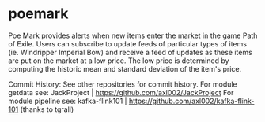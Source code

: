 # poemark

Poe Mark provides alerts when new items enter the market in the game Path of Exile. Users can subscribe to update feeds of particular types of items (ie. Windripper Imperial Bow) and receive a feed of updates as these items are put on the market at a low price. The low price is determined by computing the historic mean and standard deviation of the item's price.

Commit History:
See other repositories for commit history.
For module getdata see: JackProject | https://github.com/axl002/JackProject
For module pipeline see: kafka-flink101 | https://github.com/axl002/kafka-flink-101 (thanks to tgrall)
